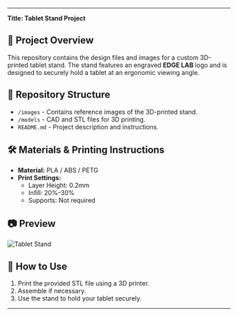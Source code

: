 
---

**Title: Tablet Stand Project**  

## 📌 Project Overview  
This repository contains the design files and images for a custom 3D-printed tablet stand. The stand features an engraved **EDGE LAB** logo and is designed to securely hold a tablet at an ergonomic viewing angle.  

## 📂 Repository Structure  
- `/images` - Contains reference images of the 3D-printed stand.  
- `/models` - CAD and STL files for 3D printing.  
- `README.md` - Project description and instructions.  

## 🛠️ Materials & Printing Instructions  
- **Material:** PLA / ABS / PETG  
- **Print Settings:**  
  - Layer Height: 0.2mm  
  - Infill: 20%-30%  
  - Supports: Not required  

## 📷 Preview  
![Tablet Stand](images/stand.JPG)  

## 🚀 How to Use  
1. Print the provided STL file using a 3D printer.  
2. Assemble if necessary.  
3. Use the stand to hold your tablet securely.  

---

